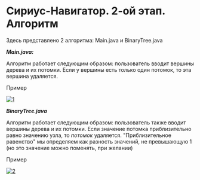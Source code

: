 # Сириус-Навигатор. 2-ой этап. Алгоритм
Здесь представлено 2 алгоритма: Main.java и BinaryTree.java
  
  ***Main.java:***

  Алгоритм работает следующим образом: пользователь вводит вершины дерева и их потомки. Если у вершины есть только один потомок, то эта вершина удаляется.

  Пример

<a href="https://ibb.co/W5vxcZ2"><img src="https://i.ibb.co/9gH8q6r/1.png" alt="1" border="0"></a>

***BinaryTree.java***

Алгоритм работает следующим образом: пользователь также вводит вершины дерева и их потомки. Если значение потомка приблизительно равно значению узла, то *потомок* удаляется.
"Приблизительное равенство" мы определяем как разность значений, не превышающую 1 (но это значение можно поменять, при желании)

Пример

<a href="https://ibb.co/C8S2GjZ"><img src="https://i.ibb.co/g9cVK0p/2.png" alt="2" border="0"></a>
